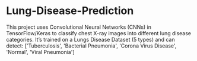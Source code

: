 # Lung-Disease-Prediction
This project uses Convolutional Neural Networks (CNNs) in TensorFlow/Keras to classify chest X-ray images into different lung disease categories. It’s trained on a Lungs Disease Dataset (5 types) and can detect:  ['Tuberculosis',  'Bacterial Pneumonia',  'Corona Virus Disease',  'Normal',  'Viral Pneumonia']
